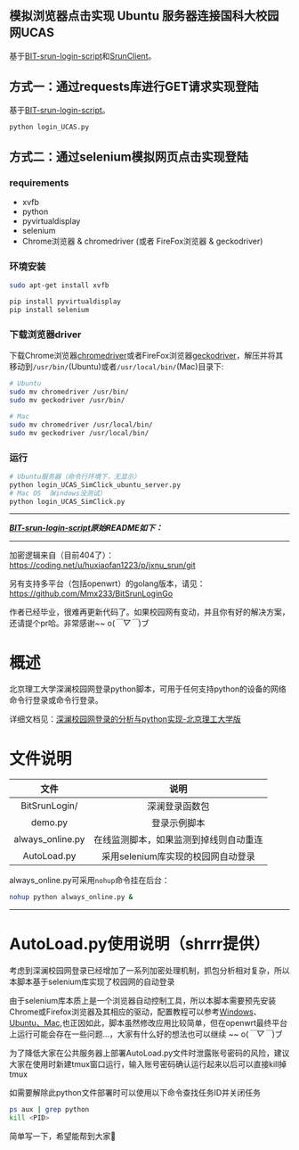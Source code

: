 ## 模拟浏览器点击实现 __Ubuntu__ 服务器连接国科大校园网UCAS
基于[BIT-srun-login-script](https://github.com/coffeehat/BIT-srun-login-script)和[SrunClient](https://github.com/ice-tong/SrunClient)。

## 方式一：通过requests库进行GET请求实现登陆
基于[BIT-srun-login-script](https://github.com/coffeehat/BIT-srun-login-script)。
```bash
python login_UCAS.py
```


## 方式二：通过selenium模拟网页点击实现登陆
### requirements
+ xvfb
+ python
+ pyvirtualdisplay
+ selenium
+ Chrome浏览器 & chromedriver (或者 FireFox浏览器 & geckodriver)

### 环境安装
```bash
sudo apt-get install xvfb

pip install pyvirtualdisplay
pip install selenium
```

### 下载浏览器driver
下载Chrome浏览器[chromedriver](https://chromedriver.storage.googleapis.com/index.html)或者FireFox浏览器[geckodriver](https://github.com/mozilla/geckodriver/releases)，解压并将其移动到`/usr/bin/`(Ubuntu)或者`/usr/local/bin/`(Mac)目录下:
```bash
# Ubuntu
sudo mv chromedriver /usr/bin/
sudo mv geckodriver /usr/bin/

# Mac
sudo mv chromedriver /usr/local/bin/
sudo mv geckodriver /usr/local/bin/
```

### 运行
```bash
# Ubuntu服务器（命令行环境下，无显示）
python login_UCAS_SimClick_ubuntu_server.py
# Mac OS （Windows没测试）
python login_UCAS_SimClick.py
```

___
**_[BIT-srun-login-script](https://github.com/coffeehat/BIT-srun-login-script)原始README如下：_**
___

加密逻辑来自（目前404了）：https://coding.net/u/huxiaofan1223/p/jxnu_srun/git

另有支持多平台（包括openwrt）的golang版本，请见：https://github.com/Mmx233/BitSrunLoginGo

作者已经毕业，很难再更新代码了。如果校园网有变动，并且你有好的解决方案，还请提个pr哈。非常感谢~~ o(*￣▽￣*)ブ

# 概述

北京理工大学深澜校园网登录python脚本，可用于任何支持python的设备的网络命令行登录或命令行登录。

详细文档见：[深澜校园网登录的分析与python实现-北京理工大学版](https://zhuanlan.zhihu.com/p/122556315)

# 文件说明

|文件|说明|
|:-:|:-:|
|BitSrunLogin/|深澜登录函数包|
|demo.py|登录示例脚本|
|always_online.py|在线监测脚本，如果监测到掉线则自动重连|
|AutoLoad.py|采用selenium库实现的校园网自动登录|

always_online.py可采用`nohup`命令挂在后台：
``` bash
nohup python always_online.py &
```
---
# AutoLoad.py使用说明（shrrr提供）

考虑到深澜校园网登录已经增加了一系列加密处理机制，抓包分析相对复杂，所以本脚本基于selenium库实现了校园网的自动登录

由于selenium库本质上是一个浏览器自动控制工具，所以本脚本需要预先安装Chrome或Firefox浏览器及其相应的驱动，配置教程可以参考[Windows](https://www.cnblogs.com/xyztank/articles/13457260.html)、[Ubuntu、Mac](https://cloud.tencent.com/developer/article/1514874),也正因如此，脚本虽然修改应用比较简单，但在openwrt最终平台上运行可能会存在一些问题...，大家有什么好的想法也可以继续 ~~ o(*￣▽￣*)ブ

为了降低大家在公共服务器上部署AutoLoad.py文件时泄露账号密码的风险，建议大家在使用时新建tmux窗口运行，输入账号密码确认运行起来以后可以直接kill掉tmux 

如需要解除此python文件部署时可以使用以下命令查找任务ID并关闭任务

``` bash
ps aux | grep python
kill <PID>
```
简单写一下，希望能帮到大家🤪
